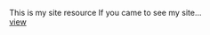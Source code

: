 This is my site resource 
If you came to see my site...
<br>
<a href="xmaxcmcis.github.io">view</a>
